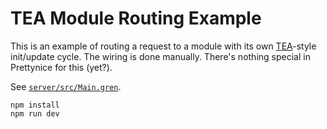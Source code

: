 # TEA Module Routing Example

This is an example of routing a request to a module with its own [TEA](https://guide.elm-lang.org/architecture/)-style init/update cycle.
The wiring is done manually. There's nothing special in Prettynice for this (yet?).

See [`server/src/Main.gren`](server/src/Main.gren).

```
npm install
npm run dev
```
